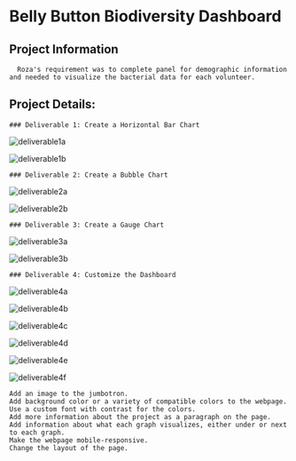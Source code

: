 # Belly Button Biodiversity Dashboard 
  ## Project Information 
      Roza's requirement was to complete panel for demographic information and needed to visualize the bacterial data for each volunteer.  

  ## Project Details:
    ### Deliverable 1: Create a Horizontal Bar Chart
    
  ![deliverable1a](static/images/deliverable1a.PNG)

  ![deliverable1b](static/images/deliverable1b.PNG)

    ### Deliverable 2: Create a Bubble Chart

   ![deliverable2a](static/images/deliverable2a.PNG)

   ![deliverable2b](static/images/deliverable2b.PNG)

    ### Deliverable 3: Create a Gauge Chart

   ![deliverable3a](static/images/deliverable3a.PNG)

   ![deliverable3b](static/images/deliverable3b.PNG)

    ### Deliverable 4: Customize the Dashboard
    
   ![deliverable4a](static/images/deliverable4a.PNG)

   ![deliverable4b](static/images/deliverable4b.PNG)

   ![deliverable4c](static/images/deliverable4c.PNG)

   ![deliverable4d](static/images/deliverable4d.PNG)

   ![deliverable4e](static/images/deliverable4e.PNG)

   ![deliverable4f](static/images/deliverable4f.PNG)

    Add an image to the jumbotron.
    Add background color or a variety of compatible colors to the webpage.
    Use a custom font with contrast for the colors.
    Add more information about the project as a paragraph on the page.
    Add information about what each graph visualizes, either under or next to each graph.
    Make the webpage mobile-responsive.
    Change the layout of the page.


